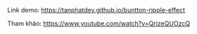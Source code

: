 Link demo: https://tanphatdev.github.io/buntton-ripple-effect

Tham khảo: https://www.youtube.com/watch?v=QrizeQUOzcQ
